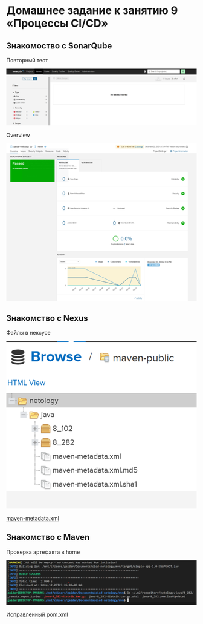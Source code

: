 # Домашнее задание к занятию 9 «Процессы CI/CD»

## Знакомоство с SonarQube

Повторный тест

![Повторный тест](1.png)

Overview

![Overview](2.png)

## Знакомство с Nexus

Файлы в нексусе

![Файлы в нексусе](3.png)

[maven-metadata.xml](maven-metadata.xml)

## Знакомство с Maven

Проверка артефакта в home

![Проверка артефакта в home](4.png)

[Исправленный pom.xml](mvn/pom.xml)